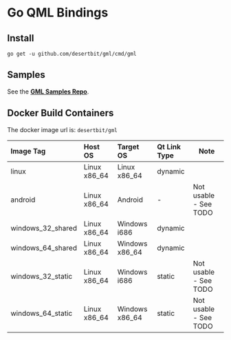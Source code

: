 # Go QML Bindings

## Install

```
go get -u github.com/desertbit/gml/cmd/gml
```

## Samples

See the **[GML Samples Repo](https://github.com/desertbit/gml-samples)**.

## Docker Build Containers

The docker image url is: `desertbit/gml`

| Image Tag         | Host OS      | Target OS      | Qt Link Type | Note                  |
|:------------------|:-------------|:---------------|:-------------|-----------------------|
| linux             | Linux x86_64 | Linux x86_64   | dynamic      |                       |
| android           | Linux x86_64 | Android        | -            | Not usable - See TODO |
| windows_32_shared | Linux x86_64 | Windows i686   | dynamic      |                       |
| windows_64_shared | Linux x86_64 | Windows x86_64 | dynamic      |                       |
| windows_32_static | Linux x86_64 | Windows i686   | static       | Not usable - See TODO |
| windows_64_static | Linux x86_64 | Windows x86_64 | static       | Not usable - See TODO |
